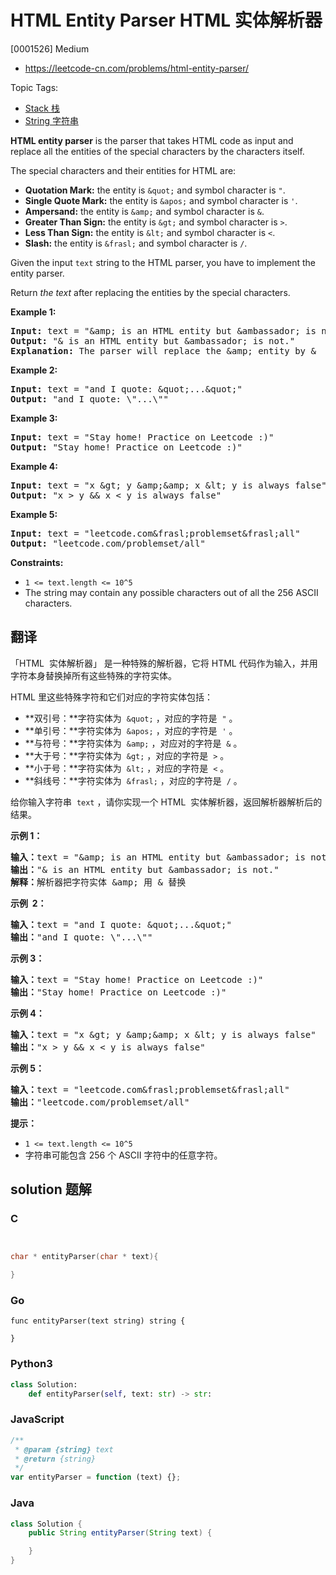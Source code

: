 # HTML Entity Parser HTML 实体解析器

[0001526] Medium

- https://leetcode-cn.com/problems/html-entity-parser/

Topic Tags:

- [Stack 栈](https://leetcode-cn.com/tag/stack/)
- [String 字符串](https://leetcode-cn.com/tag/string/)

**HTML entity parser** is the parser that takes HTML code as input and replace all the entities of the special characters by the characters itself.

The special characters and their entities for HTML are:

- **Quotation Mark:** the entity is `&quot;` and symbol character is `"`.
- **Single Quote Mark:** the entity is `&apos;` and symbol character is `'`.
- **Ampersand:** the entity is `&amp;` and symbol character is `&`.
- **Greater Than Sign:** the entity is `&gt;` and symbol character is `>`.
- **Less Than Sign:** the entity is `&lt;` and symbol character is `<`.
- **Slash:** the entity is `&frasl;` and symbol character is `/`.

Given the input `text` string to the HTML parser, you have to implement the entity parser.

Return _the text_ after replacing the entities by the special characters.

**Example 1:**

<pre><strong>Input:</strong> text = "&amp;amp; is an HTML entity but &amp;ambassador; is not."
<strong>Output:</strong> "&amp; is an HTML entity but &amp;ambassador; is not."
<strong>Explanation:</strong> The parser will replace the &amp;amp; entity by &amp;
</pre>

**Example 2:**

<pre><strong>Input:</strong> text = "and I quote: &amp;quot;...&amp;quot;"
<strong>Output:</strong> "and I quote: \"...\""
</pre>

**Example 3:**

<pre><strong>Input:</strong> text = "Stay home! Practice on Leetcode :)"
<strong>Output:</strong> "Stay home! Practice on Leetcode :)"
</pre>

**Example 4:**

<pre><strong>Input:</strong> text = "x &amp;gt; y &amp;amp;&amp;amp; x &amp;lt; y is always false"
<strong>Output:</strong> "x &gt; y &amp;&amp; x &lt; y is always false"
</pre>

**Example 5:**

<pre><strong>Input:</strong> text = "leetcode.com&amp;frasl;problemset&amp;frasl;all"
<strong>Output:</strong> "leetcode.com/problemset/all"
</pre>

**Constraints:**

- `1 <= text.length <= 10^5`
- The string may contain any possible characters out of all the 256 ASCII characters.

## 翻译

「HTML  实体解析器」 是一种特殊的解析器，它将 HTML 代码作为输入，并用字符本身替换掉所有这些特殊的字符实体。

HTML 里这些特殊字符和它们对应的字符实体包括：

- **双引号：**字符实体为  `&quot;` ，对应的字符是  `"` 。
- **单引号：**字符实体为  `&apos;` ，对应的字符是  `'` 。
- **与符号：**字符实体为  `&amp;` ，对应对的字符是  `&` 。
- **大于号：**字符实体为  `&gt;` ，对应的字符是  `>` 。
- **小于号：**字符实体为  `&lt;` ，对应的字符是  `<` 。
- **斜线号：**字符实体为  `&frasl;` ，对应的字符是  `/` 。

给你输入字符串  `text` ，请你实现一个 HTML  实体解析器，返回解析器解析后的结果。

**示例 1：**

<pre><strong>输入：</strong>text = "&amp;amp; is an HTML entity but &amp;ambassador; is not."
<strong>输出：</strong>"&amp; is an HTML entity but &amp;ambassador; is not."
<strong>解释：</strong>解析器把字符实体 &amp;amp; 用 &amp; 替换
</pre>

**示例  2：**

<pre><strong>输入：</strong>text = "and I quote: &amp;quot;...&amp;quot;"
<strong>输出：</strong>"and I quote: \"...\""
</pre>

**示例 3：**

<pre><strong>输入：</strong>text = "Stay home! Practice on Leetcode :)"
<strong>输出：</strong>"Stay home! Practice on Leetcode :)"
</pre>

**示例 4：**

<pre><strong>输入：</strong>text = "x &amp;gt; y &amp;amp;&amp;amp; x &amp;lt; y is always false"
<strong>输出：</strong>"x &gt; y &amp;&amp; x &lt; y is always false"
</pre>

**示例 5：**

<pre><strong>输入：</strong>text = "leetcode.com&amp;frasl;problemset&amp;frasl;all"
<strong>输出：</strong>"leetcode.com/problemset/all"
</pre>

**提示：**

- `1 <= text.length <= 10^5`
- 字符串可能包含 256 个 ASCII 字符中的任意字符。

## solution 题解

### C

```c


char * entityParser(char * text){

}
```

### Go

```golang
func entityParser(text string) string {

}
```

### Python3

```python
class Solution:
    def entityParser(self, text: str) -> str:
```

### JavaScript

```javascript
/**
 * @param {string} text
 * @return {string}
 */
var entityParser = function (text) {};
```

### Java

```java
class Solution {
    public String entityParser(String text) {

    }
}
```
